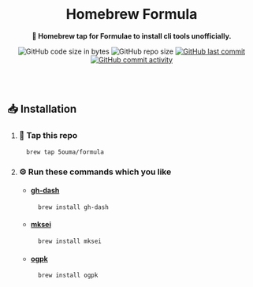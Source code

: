 <br />

<div align="center">

# Homebrew Formula

**🍺 Homebrew tap for Formulae to install cli tools unofficially.**

![GitHub code size in bytes](https://img.shields.io/github/languages/code-size/5ouma/homebrew-formula?style=flat-square)
![GitHub repo size](https://img.shields.io/github/repo-size/5ouma/homebrew-formula?style=flat-square)
[![GitHub last commit](https://img.shields.io/github/last-commit/5ouma/homebrew-formula?style=flat-square)](https://github.com/5ouma/homebrew-formula/commit/HEAD)
[![GitHub commit activity](https://img.shields.io/github/commit-activity/m/5ouma/homebrew-formula?style=flat-square)](https://github.com/5ouma/homebrew-formula/commits/main)

</div>

<br /><br />

## 📥 Installation

1. ### 🚰 Tap this repo

   ```shell
     brew tap 5ouma/formula
   ```

2. ### ⚙️ Run these commands which you like

   - #### [gh-dash](https://dlvhdr.github.io/gh-dash)

     ```shell
       brew install gh-dash
     ```

   - #### [mksei](https://gist.github.com/miclf/bf4b0cb6de9ead726197db7ed3d937b5)

     ```shell
       brew install mksei
     ```

   - #### [ogpk](https://github.com/almonk/ogpk)

     ```shell
       brew install ogpk
     ```
